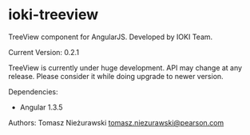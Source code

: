 ioki-treeview
=============

TreeView component for AngularJS. Developed by IOKI Team.

Current Version: 0.2.1

TreeView is currently under huge development. API may change at any release. Please consider it while doing upgrade to newer version.

Dependencies:
- Angular 1.3.5

Authors:
Tomasz Nieżurawski <tomasz.niezurawski@pearson.com>